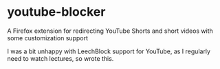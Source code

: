 # youtube-blocker
A Firefox extension for redirecting YouTube Shorts and short videos with some customization support

I was a bit unhappy with LeechBlock support for YouTube, as I regularly need to watch lectures, so wrote this.

